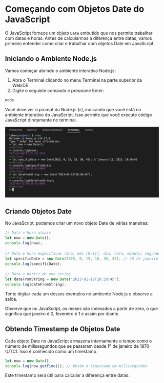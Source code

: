 # Começando com Objetos Date do JavaScript

O JavaScript fornece um objeto `Date` embutido que nos permite trabalhar com datas e horas. Antes de calcularmos a diferença entre datas, vamos primeiro entender como criar e trabalhar com objetos Date em JavaScript.

## Iniciando o Ambiente Node.js

Vamos começar abrindo o ambiente interativo Node.js:

1.  Abra o Terminal clicando no menu Terminal na parte superior da WebIDE
2.  Digite o seguinte comando e pressione Enter:

```bash
node
```

Você deve ver o prompt do Node.js (`>`), indicando que você está no ambiente interativo do JavaScript. Isso permite que você execute código JavaScript diretamente no terminal.

![node-prompt](../assets/screenshot-20250306-328ScUbO@2x.png)

## Criando Objetos Date

No JavaScript, podemos criar um novo objeto Date de várias maneiras:

```javascript
// Data e hora atuais
let now = new Date();
console.log(now);

// Data e hora específicas (ano, mês [0-11], dia, hora, minuto, segundo)
let specificDate = new Date(2023, 0, 15, 10, 30, 45); // 15 de janeiro de 2023, 10:30:45
console.log(specificDate);

// Data a partir de uma string
let dateFromString = new Date("2023-01-15T10:30:45");
console.log(dateFromString);
```

Tente digitar cada um desses exemplos no ambiente Node.js e observe a saída.

Observe que no JavaScript, os meses são indexados a partir de zero, o que significa que janeiro é 0, fevereiro é 1 e assim por diante.

## Obtendo Timestamp de Objetos Date

Cada objeto Date no JavaScript armazena internamente o tempo como o número de milissegundos que se passaram desde 1º de janeiro de 1970 (UTC). Isso é conhecido como um timestamp.

```javascript
let now = new Date();
console.log(now.getTime()); // Obtém o timestamp em milissegundos
```

Este timestamp será útil para calcular a diferença entre datas.
